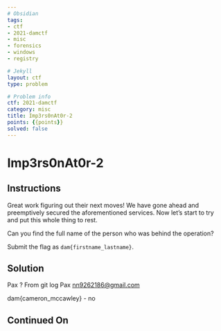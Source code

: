 ```yaml
---
# Obsidian
tags:
- ctf
- 2021-damctf
- misc
- forensics
- windows
- registry

# Jekyll
layout: ctf
type: problem

# Problem info
ctf: 2021-damctf
category: misc
title: Imp3rs0nAt0r-2
points: {{points}}
solved: false
---
```


# Imp3rs0nAt0r-2

## Instructions

Great work figuring out their next moves! We have gone ahead and preemptively secured the aforementioned services. Now let’s start to try and put this whole thing to rest.

Can you find the full name of the person who was behind the operation?

Submit the flag as `dam{firstname_lastname}`.

## Solution

Pax ? From git log 
Pax <nn9262186@gmail.com>




dam{cameron_mccawley} - no 



## Continued On


